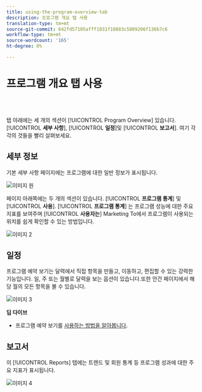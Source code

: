```yaml
---
title: using-the-program-overview-tab
description: 프로그램 개요 탭 사용
translation-type: tm+mt
source-git-commit: 642fd57105afff1031f18883c5809206f136b7c6
workflow-type: tm+mt
source-wordcount: '165'
ht-degree: 0%

---
```



# 프로그램 개요 탭 사용

<br> 

탭 아래에는 세 개의 섹션이 [!UICONTROL Program Overview] 있습니다. [!UICONTROL **세부 사항**], [!UICONTROL **일정**]&#x200B;및 [!UICONTROL **보고서**]. 여기 각각의 것들을 빨리 살펴보세요.

## 세부 정보

기본 세부 사항 페이지에는 프로그램에 대한 일반 정보가 표시됩니다.

![이미지 원](/help/sky/assets/programs/using-the-program-overview-tab/using-the-program-overview-tab-1.png)

페이지 아래쪽에는 두 개의 섹션이 있습니다. [!UICONTROL **프로그램 통계**] 및 [!UICONTROL **사용**]. [!UICONTROL **프로그램 통계**] 는 프로그램 성능에 대한 주요 지표를 보여주며 [!UICONTROL **사용자는**] Marketing To에서 프로그램이 사용되는 위치를 쉽게 확인할 수 있는 방법입니다.

![이미지 2](/help/sky/assets/programs/using-the-program-overview-tab/using-the-program-overview-tab-2.png)

## 일정

프로그램 예약 보기는 달력에서 직접 항목을 만들고, 이동하고, 편집할 수 있는 강력한 기능입니다. 일, 주 또는 월별로 달력을 보는 옵션이 있습니다.또한 안건 페이지에서 해당 월의 모든 항목을 볼 수 있습니다.

![이미지 3](/help/sky/assets/programs/using-the-program-overview-tab/using-the-program-overview-tab-3.png)

**딥 다이브**

* 프로그램 예약 보기를 [사용하는 방법을 알아봅니다](/help/sky/navigating-program-schedule-view.md).

## 보고서

이 [!UICONTROL Reports] 탭에는 트렌드 및 회원 통계 등 프로그램 성과에 대한 주요 지표가 표시됩니다.

![이미지 4](/help/sky/assets/programs/using-the-program-overview-tab/using-the-program-overview-tab-4.png)
